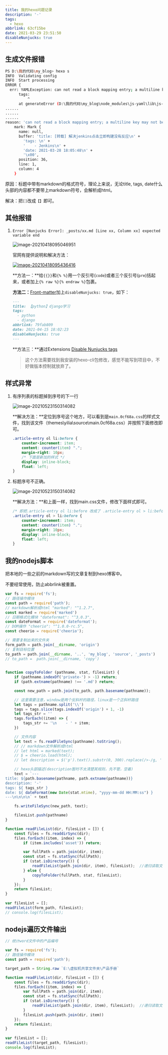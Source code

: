 ```yaml
---
title: 我的hexo问题记录
description: '-'
tags:
  - hexo
abbrlink: 63cf15be
date: 2021-03-29 23:51:50
disableNunjucks: true
---
```




## 生成文件报错

```bash
PS D:\我的代码\my_blog> hexo s
INFO  Validating config
INFO  Start processing
ERROR {
  err: YAMLException: can not read a block mapping entry; a multiline key may not be an implicit key at line 2, column 5:
      tags:
          ^
      at generateError (D:\我的代码\my_blog\node_modules\js-yaml\lib\js-yaml\loader.js:167:10)
......
......
......
reason: 'can not read a block mapping entry; a multiline key may not be an implicit key',
    mark: Mark {
      name: null,
      buffer: 'title: [转载] 解决jenkins点击立即构建没有反应\n' +
        'tags: \n' +
        '    - Jenkins\n' +
        'date: 2021-03-28 18:05:48\n' +
        '\x00',
      position: 36,
      line: 1,
      column: 4
    }
```

原因：标题中带有markdown的格式符号，理论上来说，无论title, tags, date什么头部的内容都不要带上markdown符号，会解析成html。

解决：把`[]`改成`【】`即可。



## 其他报错

1. `Error [Nunjucks Error]: _posts/xx.md [Line xx, Column xx] expected variable end`

   ![image-20210418095046951](http://blog.cdn.ionluo.cn/blog/image-20210418095046951.png)

   官网有提供说明和解决方法：

   [![image-20210418095436416](http://blog.cdn.ionluo.cn/blog/image-20210418095436416.png)](https://hexo.io/docs/troubleshooting.html)

   **方法一：**给`{{}}`和`{% %}`用一个反引号(`code`)或者三个反引号(`pre`)括起来，或者加上`{% raw %}{% endraw %}`包裹。

   **方法二：**[Front-matter](https://hexo.io/docs/front-matter)加上`disableNunjucks: true`，如下：

   ```markdown
   ---
   title: 【python】django学习
   tags:
     - python
     - django
   abbrlink: 79fab809
   date: 2021-04-15 18:02:23
   disableNunjucks: true
   ---
   ```

   **方法三：**通过Extensions [Disable Nunjucks tags](https://hexo.io/api/renderer#Disable-Nunjucks-tags)

   > 这个方法需要找到我安装的hexo-cli包修改，感觉不能写到项目中，不好做版本控制就放弃了。



## 样式异常

1. 有序列表的标题掉到序号的下一行

   ![image-20210523150314082](http://blog.cdn.ionluo.cn/blog/image-20210523150314082.png)

   **解决方法：**定位到序号这个地方，可以看到是`main.0cf68a.css`的样式文件，找到该文件（themes\yilia\source\main.0cf68a.css）并按照下面修改即可。

   ```css
   .article-entry ol li:before {
       counter-increment: item;
       content: counter(item) ".";
       margin-right: 10px;
       /* 下面是新加的样式 */
       display: inline-block;
       float: left;
   }
   ```

2. 标题序号不正确。

   ![image-20210523150314082](http://blog.cdn.ionluo.cn/blog/image-20210523150314082.png)

   **解决方法：**和上面一样，找到main.css文件，修改下面样式即可。

   ````css
   /* 即把.article-entry ol li:before 改成了 .article-entry ol > li:before */
   .article-entry ol > li:before {
       counter-increment: item;
       content: counter(item) ".";
       margin-right: 10px;
       display: inline-block;
       float: left;
   }
   ````

   

## 我的nodejs脚本

把本地的一些之前的markdown写的文章复制到hexo博客中。

不要经常使用，防止abbrlink被重置。

```javascript
var fs = require('fs');
// 路径操作模块
const path = require('path');
// markdown解析成html "marked": "^1.2.7",
const marked = require('marked')
// 日期格式化模块 "dateformat": "^3.0.3",
const dateFormat = require('dateformat');
// DOM操作 "cheerio": "^1.0.0-rc.5",
const cheerio = require('cheerio');

// 需要复制出来的文件夹
form_path = path.join(__dirname, 'origin')
// 复制目标位置
to_path = path.join(__dirname, '..', 'my_blog', 'source', '_posts')
// to_path =  path.join(__dirname, 'copy')

 
function copyToFolder (pathname, stat, filesList) {
    if (pathname.indexOf('private-') > -1) return;
    if (path.extname(pathname) !== '.md') return;

    const new_path = path.join(to_path, path.basename(pathname));

    // 这里需要注意，window是两个反斜杆的路径，linux是一个正斜杆路径
    let tags = pathname.split('\\')
    tags = tags.slice(tags.indexOf('origin') + 1, -1)
    let tags_str = ''
    tags.forEach((item) => {
        tags_str += '\n    - ' + item;
    })

    // 文件内容
    let text = fs.readFileSync(pathname).toString();
    // // markdown文件解析成html
    // let html = marked(text);
    // $ = cheerio.load(html);
    // let description = $('p').text().substr(0, 300).replace(/>-/g, '').replace(/:/g, '').replace(/\n/g, '') || '';

    // hexo头部描述(description暂时不太清楚其规则，先不管，空着)
    text = `---
title: ${path.basename(pathname, path.extname(pathname))}
description: '-'
tags: ${ tags_str }
date: ${ dateFormat(new Date(stat.mtime), "yyyy-mm-dd HH:MM:ss") }
---\n\n\n\n` + text

    fs.writeFileSync(new_path, text);

    filesList.push(pathname)
}

function readFileList(dir, filesList = []) {
    const files = fs.readdirSync(dir);
    files.forEach((item, index) => {
        if (item.includes('asset')) return;

        var fullPath = path.join(dir, item);
        const stat = fs.statSync(fullPath);
        if (stat.isDirectory()) {      
            readFileList(path.join(dir, item), filesList);  //递归读取文件
        } else {  
            copyToFolder(fullPath, stat, filesList);      
        }        
    });
    return filesList;
}
 
var filesList = [];
readFileList(form_path, filesList);
// console.log(filesList);
```





## nodejs遍历文件输出

```javascript
// 统计word文件中的产品编号

var fs = require('fs');
// 路径操作模块
const path = require('path');

target_path = String.raw `E:\虚拟机共享文件夹\产品手册`

function readFileList(dir, filesList = []) {
    const files = fs.readdirSync(dir);
    files.forEach((item, index) => {
        var fullPath = path.join(dir, item);
        const stat = fs.statSync(fullPath);
        if (stat.isDirectory()) {      
            readFileList(path.join(dir, item), filesList);  //递归读取文件
        }
        filesList.push(path.join(dir, item))
    });
    return filesList;
}
 
var filesList = [];
readFileList(target_path, filesList);
console.log(filesList);
```


